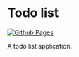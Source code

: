 # Todo list 

[![Github Pages](https://github.com/cm-verbose/TodoList/actions/workflows/Deploy.yml/badge.svg)](https://cm-verbose.github.io/TodoList/)

A todo list application. 
